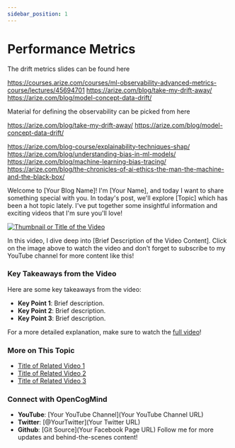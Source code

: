 ```yaml
---
sidebar_position: 1
---
```


# Performance Metrics
The drift metrics slides can be found here 

https://courses.arize.com/courses/ml-observability-advanced-metrics-course/lectures/45694701
https://arize.com/blog/take-my-drift-away/
https://arize.com/blog/model-concept-data-drift/


Material for defining the observability can be picked from here

https://arize.com/blog/take-my-drift-away/
https://arize.com/blog/model-concept-data-drift/

https://arize.com/blog-course/explainability-techniques-shap/
https://arize.com/blog/understanding-bias-in-ml-models/
https://arize.com/blog/machine-learning-bias-tracing/
https://arize.com/blog/the-chronicles-of-ai-ethics-the-man-the-machine-and-the-black-box/



Welcome to [Your Blog Name]! I'm [Your Name], and today I want to share something special with you.
In today's post, we'll explore [Topic] which has been a hot topic lately. I've put together some insightful information and exciting videos that I'm sure you'll love!

[![Thumbnail or Title of the Video](https://img.youtube.com/vi/VGtOPcd33ks/0.jpg)](https://www.youtube.com/watch?v=VGtOPcd33ks)

In this video, I dive deep into [Brief Description of the Video Content]. 
Click on the image above to watch the video and don't forget to subscribe to my YouTube channel for more content like this!

### Key Takeaways from the Video
Here are some key takeaways from the video:
- **Key Point 1**: Brief description.
- **Key Point 2**: Brief description.
- **Key Point 3**: Brief description.

For a more detailed explanation, make sure to watch the [full video](https://www.youtube.com/watch?v=VGtOPcd33ks)!
### More on This Topic
- [Title of Related Video 1](https://www.youtube.com/watch?v=VGtOPcd33ks)
- [Title of Related Video 2](https://www.youtube.com/watch?v=VGtOPcd33ks)
- [Title of Related Video 3](https://www.youtube.com/watch?v=VGtOPcd33ks)


###  Connect with OpenCogMind
- **YouTube**: [Your YouTube Channel](Your YouTube Channel URL)
- **Twitter**: [@YourTwitter](Your Twitter URL)
- **Github**: [Git Source](Your Facebook Page URL)
Follow me for more updates and behind-the-scenes content!


